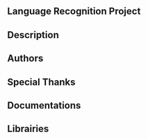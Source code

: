 ## Language Recognition Project

## Description

## Authors

## Special Thanks


## Documentations

## Librairies
